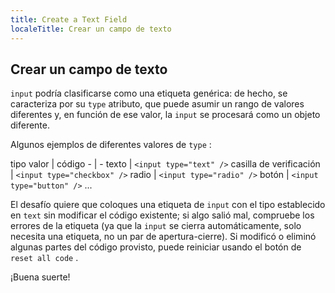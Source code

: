 ```yaml
---
title: Create a Text Field
localeTitle: Crear un campo de texto
---
```

## Crear un campo de texto

`input` podría clasificarse como una etiqueta genérica: de hecho, se caracteriza por su `type` atributo, que puede asumir un rango de valores diferentes y, en función de ese valor, la `input` se procesará como un objeto diferente.

Algunos ejemplos de diferentes valores de `type` :

tipo valor | código - | - texto | `<input type="text" />` casilla de verificación | `<input type="checkbox" />` radio | `<input type="radio" />` botón | `<input type="button" />` ...

El desafío quiere que coloques una etiqueta de `input` con el tipo establecido en `text` sin modificar el código existente; si algo salió mal, compruebe los errores de la etiqueta (ya que la `input` se cierra automáticamente, solo necesita una etiqueta, no un par de apertura-cierre). Si modificó o eliminó algunas partes del código provisto, puede reiniciar usando el botón de `reset all code` .

¡Buena suerte!